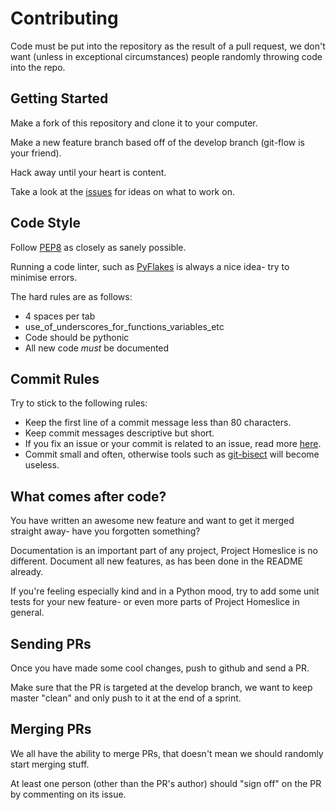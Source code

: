 # Contributing

Code must be put into the repository as the result of a pull request, we don't want (unless in exceptional circumstances)
people randomly throwing code into the repo.

## Getting Started

Make a fork of this repository and clone it to your computer.
  
Make a new feature branch based off of the develop branch (git-flow is your friend).
  
Hack away until your heart is content.

Take a look at the [issues](https://github.com/HarveyHunt/seprcph/issues) for ideas on what to work on.

## Code Style

Follow [PEP8](http://legacy.python.org/dev/peps/pep-0008/) as closely as sanely possible.

Running a code linter, such as [PyFlakes](https://launchpad.net/pyflakes) is always a nice idea- try to minimise errors.

The hard rules are as follows:

  * 4 spaces per tab
  * use_of_underscores_for_functions_variables_etc
  * Code should be pythonic
  * All new code *must* be documented
  
## Commit Rules

Try to stick to the following rules:
  * Keep the first line of a commit message less than 80 characters.
  * Keep commit messages descriptive but short.
  * If you fix an issue or your commit is related to an issue, read more [here](https://github.com/blog/957-introducing-issue-mentions).
  * Commit small and often, otherwise tools such as [git-bisect](http://git-scm.com/docs/git-bisect) will become useless.
  
## What comes after code?

You have written an awesome new feature and want to get it merged straight away- have you forgotten something?

Documentation is an important part of any project, Project Homeslice is no different. Document all new features, as has been done
in the README already.

If you're feeling especially kind and in a Python mood, try to add some unit tests for your new feature- or even more parts of Project Homeslice in general.

## Sending PRs
  
Once you have made some cool changes, push to github and send a PR.

Make sure that the PR is targeted at the develop branch, we want to keep master "clean" and only push to it at the end of a sprint.

## Merging PRs

We all have the ability to merge PRs, that doesn't mean we should randomly start merging stuff. 

At least one person (other than the PR's author) should "sign off" on the PR by commenting on its issue.

